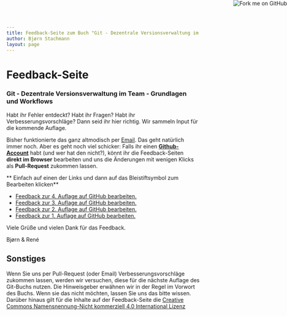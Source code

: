 ```yaml
---
title: Feedback-Seite zum Buch "Git - Dezentrale Versionsverwaltung im Team - Grundlagen und Workflows"
author: Bjørn Stachmann
layout: page
---
```


# Feedback-Seite

### Git - Dezentrale Versionsverwaltung im Team - Grundlagen und Workflows

Habt ihr Fehler entdeckt? Habt ihr Fragen? Habt ihr Verbesserungsvorschläge?
Dann seid ihr hier richtig. Wir sammeln Input für die kommende Auflage.

Bisher funktionierte das ganz altmodisch per [Email](mailto:git@etosquare.de). Das geht natürlich immer noch. Aber es geht noch viel schicker: Falls ihr einen **[Github-Account](https://github.com/join)** habt (und wer hat den nicht?), könnt ihr die Feedback-Seiten **direkt im Browser** bearbeiten und uns die Änderungen mit wenigen Klicks als **Pull-Request** zukommen lassen.

** Einfach auf einen der Links und dann auf das Bleistiftsymbol zum Bearbeiten klicken**

 * <a href="https://github.com/kapitel26/gitbuch-feedback/blob/gh-pages/feedback-git-buch-auflage-4.md" target="_blank">Feedback zur 4. Auflage auf GitHub bearbeiten.</a>
 * <a href="https://github.com/kapitel26/gitbuch-feedback/blob/gh-pages/feedback-git-buch-auflage-3.md" target="_blank">Feedback zur 3. Auflage auf GitHub bearbeiten.</a>
 * <a href="https://github.com/kapitel26/gitbuch-feedback/blob/gh-pages/feedback-git-buch-auflage-2.md" target="_blank">Feedback zur 2. Auflage auf GitHub bearbeiten.</a>
 * <a href="https://github.com/kapitel26/gitbuch-feedback/blob/gh-pages/feedback-git-buch-auflage-1.md" target="_blank">Feedback zur 1. Auflage auf GitHub bearbeiten.</a>

Viele Grüße und vielen Dank für das Feedback.

Bjørn & René

## Sonstiges

Wenn Sie uns per Pull-Request (oder Email) Verbesserungsvorschläge zukommen lassen, werden wir versuchen, diese für die nächste Auflage des Git-Buchs nutzen. Die Hinweisgeber erwähnen wir in der Regel im Vorwort des Buchs. Wenn sie das nicht möchten, lassen Sie uns das bitte wissen. Darüber hinaus gilt für die Inhalte auf der Feedback-Seite die [Creative Commons Namensnennung-Nicht kommerziell 4.0 International Lizenz](LICENSE.html)


<a href="https://github.com/kapitel26/gitbuch-feedback"><img style="position: absolute; top: 0; right: 0; border: 0;" src="https://camo.githubusercontent.com/365986a132ccd6a44c23a9169022c0b5c890c387/68747470733a2f2f73332e616d617a6f6e6177732e636f6d2f6769746875622f726962626f6e732f666f726b6d655f72696768745f7265645f6161303030302e706e67" alt="Fork me on GitHub" data-canonical-src="https://s3.amazonaws.com/github/ribbons/forkme_right_red_aa0000.png"></a>

